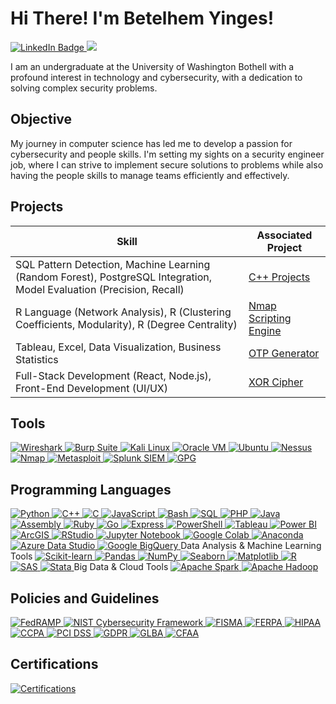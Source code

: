 # Hi There! I'm Betelhem Yinges!
<a href="https://www.linkedin.com/in/betelhem-yinges-906b96279/" target="_blank">
    <img src="https://img.shields.io/badge/-LinkedIn-0072b1?&style=for-the-badge&logo=linkedin&logoColor=white" alt="LinkedIn Badge" />
</a>
 <a href="https://github.com/RaineJohnson/Non-Code-Security-Documentation/blob/main/Raine%20Johnson%20Resume.pdf" target="_blank">
<img src="https://img.shields.io/badge/-Resume-FFD700?&style=for-the-badge&logo=googledocs&logoColor=white" />
</a>
</a>
 
I am an undergraduate at the University of Washington Bothell with a profound interest in technology and cybersecurity, with a dedication to solving complex security problems.
 
## Objective
 
My journey in computer science has led me to develop a passion for cybersecurity and people skills. I'm setting my sights on a security engineer job, where I can strive to implement secure solutions to problems while also having the people skills to manage teams efficiently and effectively.
 
## Projects
 
| Skill                                         |                                               Associated Project         |
|---------------------------------------------------------------------------------------------|-----------------------------------------------------------------------|
  SQL Pattern Detection, Machine Learning (Random Forest), PostgreSQL Integration, Model Evaluation (Precision, Recall) | <a href="https://github.com/RaineJohnson/C-Plus-Plus-Projects.git">C++ Projects</a>|
| R Language (Network Analysis), R (Clustering Coefficients, Modularity), R (Degree Centrality) | <a href="https://github.com/RaineJohnson/Nmap-Scripts.git">Nmap Scripting Engine</a>|
|	Tableau, Excel, Data Visualization, Business Statistics   | <a href="https://github.com/RaineJohnson/337Assignment2.git">OTP Generator</a>|
| Full-Stack Development (React, Node.js), Front-End Development (UI/UX)   | <a href="https://github.com/RaineJohnson/XOR-Cipher.git">XOR Cipher</a>|
 
## Tools
 
<a href="https://www.wireshark.org" target="_blank">
<img src="https://img.shields.io/badge/-Wireshark-1679A7?&style=for-the-badge&logo=Wireshark&logoColor=white" alt="Wireshark"/>
</a>
<a href="https://portswigger.net/burp" target="_blank">
<img src="https://img.shields.io/badge/-Burp%20Suite-FE7A16?style=for-the-badge&logo=Burp%20Suite&logoColor=white" alt="Burp Suite"/>
</a>
<a href="https://www.kali.org" target="_blank">
<img src="https://img.shields.io/badge/-Kali%20Linux-557C94?&style=for-the-badge&logo=kalilinux&logoColor=white" alt="Kali Linux"/>
</a>
<a href="https://www.oracle.com/virtualization/" target="_blank">
<img src="https://img.shields.io/badge/-Oracle%20VM-F80000?&style=for-the-badge&logo=oracle&logoColor=white" alt="Oracle VM"/>
</a>
<a href="https://ubuntu.com" target="_blank">
<img src="https://img.shields.io/badge/-Ubuntu-E95420?&style=for-the-badge&logo=ubuntu&logoColor=white" alt="Ubuntu"/>
</a>
<a href="https://www.tenable.com/products/nessus" target="_blank">
<img src="https://img.shields.io/badge/-Nessus-00A1E0?&style=for-the-badge&logo=tenable&logoColor=white" alt="Nessus"/>
</a>
<a href="https://nmap.org" target="_blank">
<img src="https://img.shields.io/badge/-Nmap-4682B4?&style=for-the-badge&logo=nmap&logoColor=white" alt="Nmap"/>
</a>
<a href="https://www.metasploit.com" target="_blank">
<img src="https://img.shields.io/badge/-Metasploit-000000?&style=for-the-badge&logo=metasploit&logoColor=white" alt="Metasploit"/>
</a>
<a href="https://www.splunk.com" target="_blank">
<img src="https://img.shields.io/badge/-Splunk%20SIEM-000000?&style=for-the-badge&logo=Splunk&logoColor=white" alt="Splunk SIEM"/>
</a>
<a href="https://gnupg.org" target="_blank">
<img src="https://img.shields.io/badge/-GPG-000000?&style=for-the-badge&logo=GnuPG&logoColor=white" alt="GPG"/>
</a>
 
 
## Programming Languages
<a href="https://www.python.org" target="_blank">
<img src="https://img.shields.io/badge/-Python-3776AB?style=for-the-badge&logo=Python&logoColor=white" alt="Python"/>
</a>
<a href="https://isocpp.org/" target="_blank">
<img src="https://img.shields.io/badge/-C++-00599C?style=for-the-badge&logo=C%2B%2B&logoColor=white" alt="C++"/>
</a>
<a href="https://en.wikipedia.org/wiki/C_(programming_language)" target="_blank">
<img src="https://img.shields.io/badge/-C-A8B9CC?style=for-the-badge&logo=C&logoColor=white" alt="C"/>
</a>
<a href="https://developer.mozilla.org/en-US/docs/Web/JavaScript" target="_blank">
<img src="https://img.shields.io/badge/-JavaScript-F7DF1E?style=for-the-badge&logo=JavaScript&logoColor=black" alt="JavaScript"/>
</a>
<a href="https://www.gnu.org/software/bash/" target="_blank">
<img src="https://img.shields.io/badge/-Bash-4EAA25?style=for-the-badge&logo=GNU-Bash&logoColor=white" alt="Bash"/>
</a>
<a href="https://en.wikipedia.org/wiki/SQL" target="_blank">
<img src="https://img.shields.io/badge/-SQL-003B57?style=for-the-badge&logo=MySQL&logoColor=white" alt="SQL"/>
</a>
<a href="https://www.php.net/" target="_blank">
<img src="https://img.shields.io/badge/-PHP-777BB4?style=for-the-badge&logo=PHP&logoColor=white" alt="PHP"/>
</a>
<a href="https://www.java.com/" target="_blank">
<img src="https://img.shields.io/badge/-Java-007396?style=for-the-badge&logo=Java&logoColor=white" alt="Java"/>
</a>
<a href="https://en.wikipedia.org/wiki/Assembly_language" target="_blank">
<img src="https://img.shields.io/badge/-Assembly-525252?style=for-the-badge&logo=AssemblyScript&logoColor=white" alt="Assembly"/>
</a>
<a href="https://www.ruby-lang.org/en/" target="_blank">
<img src="https://img.shields.io/badge/-Ruby-CC342D?style=for-the-badge&logo=Ruby&logoColor=white" alt="Ruby"/>
</a>
<a href="https://golang.org/" target="_blank">
<img src="https://img.shields.io/badge/-Go-00ADD8?style=for-the-badge&logo=Go&logoColor=white" alt="Go"/>
</a>
<a href="https://expressjs.com/" target="_blank">
<img src="https://img.shields.io/badge/-Express-000000?style=for-the-badge&logo=Express&logoColor=white" alt="Express"/>
</a>
<a href="https://docs.microsoft.com/en-us/powershell/" target="_blank">
<img src="https://img.shields.io/badge/-PowerShell-5391FE?style=for-the-badge&logo=PowerShell&logoColor=white" alt="PowerShell"/>
</a>
<a href="https://www.tableau.com" target="_blank"> <img src="https://img.shields.io/badge/-Tableau-E97627?style=for-the-badge&logo=Tableau&logoColor=white" alt="Tableau"/> </a> <a href="https://powerbi.microsoft.com/" target="_blank"> <img src="https://img.shields.io/badge/-Power%20BI-0078D4?style=for-the-badge&logo=Power-BI&logoColor=white" alt="Power BI"/> </a> <a href="https://www.arcgis.com/" target="_blank"> <img src="https://img.shields.io/badge/-ArcGIS-47B8E0?style=for-the-badge&logo=ArcGIS&logoColor=white" alt="ArcGIS"/> </a> <a href="https://www.rstudio.com/" target="_blank"> <img src="https://img.shields.io/badge/-RStudio-75AADB?style=for-the-badge&logo=RStudio&logoColor=white" alt="RStudio"/> </a> <a href="https://jupyter.org/" target="_blank"> <img src="https://img.shields.io/badge/-Jupyter%20Notebook-F37626?style=for-the-badge&logo=Jupyter&logoColor=white" alt="Jupyter Notebook"/> </a> <a href="https://colab.research.google.com/" target="_blank"> <img src="https://img.shields.io/badge/-Google%20Colab-F9AB00?style=for-the-badge&logo=Google-Colab&logoColor=white" alt="Google Colab"/> </a> <a href="https://www.anaconda.com/" target="_blank"> <img src="https://img.shields.io/badge/-Anaconda-44A833?style=for-the-badge&logo=Anaconda&logoColor=white" alt="Anaconda"/> </a> <a href="https://azure.microsoft.com/en-us/services/data-studio/" target="_blank"> <img src="https://img.shields.io/badge/-Azure%20Data%20Studio-0089B5?style=for-the-badge&logo=Azure-Data-Studio&logoColor=white" alt="Azure Data Studio"/> </a> <a href="https://www.google.com/bigquery" target="_blank"> <img src="https://img.shields.io/badge/-Google%20BigQuery-4285F4?style=for-the-badge&logo=Google-BigQuery&logoColor=white" alt="Google BigQuery"/> </a>
Data Analysis & Machine Learning Tools
<a href="https://scikit-learn.org/" target="_blank"> <img src="https://img.shields.io/badge/-Scikit--learn-F7931E?style=for-the-badge&logo=Scikit-learn&logoColor=white" alt="Scikit-learn"/> </a> <a href="https://pandas.pydata.org/" target="_blank"> <img src="https://img.shields.io/badge/-Pandas-150458?style=for-the-badge&logo=Pandas&logoColor=white" alt="Pandas"/> </a> <a href="https://numpy.org/" target="_blank"> <img src="https://img.shields.io/badge/-NumPy-013243?style=for-the-badge&logo=NumPy&logoColor=white" alt="NumPy"/> </a> <a href="https://seaborn.pydata.org/" target="_blank"> <img src="https://img.shields.io/badge/-Seaborn-3C72B1?style=for-the-badge&logo=Seaborn&logoColor=white" alt="Seaborn"/> </a> <a href="https://matplotlib.org/" target="_blank"> <img src="https://img.shields.io/badge/-Matplotlib-11557C?style=for-the-badge&logo=Matplotlib&logoColor=white" alt="Matplotlib"/> </a> <a href="https://www.r-project.org/" target="_blank"> <img src="https://img.shields.io/badge/-R-276DC3?style=for-the-badge&logo=R&logoColor=white" alt="R"/> </a> <a href="https://www.sas.com/en_us/home.html" target="_blank"> <img src="https://img.shields.io/badge/-SAS-1F77B4?style=for-the-badge&logo=SAS&logoColor=white" alt="SAS"/> </a> <a href="https://www.stata.com/" target="_blank"> <img src="https://img.shields.io/badge/-Stata-6D9A8A?style=for-the-badge&logo=Stata&logoColor=white" alt="Stata"/> </a>
Big Data & Cloud Tools
<a href="https://spark.apache.org/" target="_blank"> <img src="https://img.shields.io/badge/-Apache%20Spark-E25A1C?style=for-the-badge&logo=Apache-Spark&logoColor=white" alt="Apache Spark"/> </a> <a href="https://hadoop.apache.org/" target="_blank"> <img src="https://img.shields.io/badge/-Apache%20Hadoop-66CC33?style=for-the-badge&logo=Apache-Hadoop&logoColor=white" alt="Apache Hadoop"/> </a>
 
 
## Policies and Guidelines
 
<a href="https://www.fedramp.gov/" target="_blank">
<img src="https://img.shields.io/badge/-FedRAMP-004990?style=for-the-badge&logo=FedRAMP&logoColor=white" alt="FedRAMP"/>
</a>
<a href="https://www.nist.gov/cyberframework" target="_blank">
<img src="https://img.shields.io/badge/-NIST%20CSF-006699?style=for-the-badge&logo=NIST&logoColor=white" alt="NIST Cybersecurity Framework"/>
</a>
<a href="https://www.cisa.gov/topics/cyber-threats-and-advisories/federal-information-security-modernization-act" target="_blank">
<img src="https://img.shields.io/badge/-FISMA-003366?style=for-the-badge&logo=GOV&logoColor=white" alt="FISMA"/>
</a>
<a href="https://studentprivacy.ed.gov/ferpa" target="_blank">
<img src="https://img.shields.io/badge/-FERPA-003366?style=for-the-badge&logo=Education&logoColor=white" alt="FERPA"/>
</a>
<a href="https://www.hhs.gov/hipaa/for-professionals/index.html" target="_blank">
<img src="https://img.shields.io/badge/-HIPAA-0072CE?style=for-the-badge&logo=Health&logoColor=white" alt="HIPAA"/>
</a>
<a href="https://oag.ca.gov/privacy/ccpa" target="_blank">
<img src="https://img.shields.io/badge/-CCPA-175E1C?style=for-the-badge&logo=California&logoColor=white" alt="CCPA"/>
</a>
<a href="https://www.pcisecuritystandards.org/" target="_blank">
<img src="https://img.shields.io/badge/-PCI%20DSS-005F8D?style=for-the-badge&logo=Secure&logoColor=white" alt="PCI DSS"/>
</a>
<a href="https://gdpr-info.eu/" target="_blank">
<img src="https://img.shields.io/badge/-GDPR-003399?style=for-the-badge&logo=EU&logoColor=white" alt="GDPR"/>
</a>
<a href="https://www.ftc.gov/business-guidance/privacy-security/gramm-leach-bliley-act" target="_blank">
<img src="https://img.shields.io/badge/-GLBA-006747?style=for-the-badge&logo=FTC&logoColor=white" alt="GLBA"/>
</a>
<a href="https://www.justice.gov/jm/jm-9-48000-computer-fraud" target="_blank">
<img src="https://img.shields.io/badge/-CFAA-8A2BE2?style=for-the-badge&logo=DOJ&logoColor=white" alt="CFAA"/>
</a>
 
 
 
## Certifications
 
<a href="https://github.com/RaineJohnson/Certifications.git" target="_blank">
<img src="https://img.shields.io/badge/-GitHub%20Certifications-181717?&style=for-the-badge&logo=github&logoColor=white" alt="Certifications"/>
</a>
 
